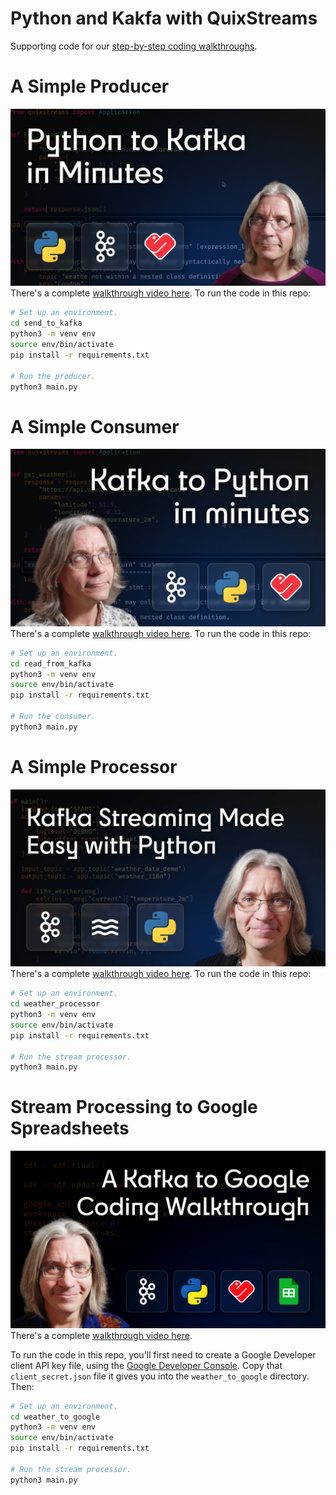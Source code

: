# Python and Kakfa with QuixStreams

Supporting code for our [step-by-step coding walkthroughs][youtube-playlist].

# A Simple Producer

[![YouTube Producer Video Thumbnail](producer_thumbnail.png?raw=true)][youtube-producer]
There's a complete [walkthrough video here][youtube-producer]. To run the code in this repo:

```sh
# Set up an environment.
cd send_to_kafka
python3 -m venv env
source env/bin/activate
pip install -r requirements.txt

# Run the producer.
python3 main.py
```

# A Simple Consumer

[![YouTube Consumer Video Thumbnail](consumer_thumbnail.jpg?raw=true)][youtube-consumer]
There's a complete [walkthrough video here][youtube-consumer]. To run the code in this repo:

```sh
# Set up an environment.
cd read_from_kafka
python3 -m venv env
source env/bin/activate
pip install -r requirements.txt

# Run the consumer.
python3 main.py
```

# A Simple Processor

[![YouTube Processor Video Thumbnail](processor_thumbnail.png?raw=true)][youtube-processor]
There's a complete [walkthrough video here][youtube-processor]. To run the code in this repo:

```sh
# Set up an environment.
cd weather_processor
python3 -m venv env
source env/bin/activate
pip install -r requirements.txt

# Run the stream processor.
python3 main.py
```

# Stream Processing to Google Spreadsheets

[![YouTube Kafka To Google Video Thumbnail](kafka_to_google_thumbnail.jpg?raw=true)][youtube-kafka-to-google] 
There's a complete [walkthrough video here][youtube-kafka-to-google].

To run the code in this repo, you'll first need to  create a Google Developer
client API key file, using the [Google Developer
Console][google-developer-console]. Copy that `client_secret.json` file it
gives you into the `weather_to_google` directory. Then:

```sh
# Set up an environment.
cd weather_to_google
python3 -m venv env
source env/bin/activate
pip install -r requirements.txt

# Run the stream processor.
python3 main.py
```

[youtube-producer]: https://youtu.be/D2NYvGlbK0M
[youtube-consumer]: https://youtu.be/eCsSAzTy5cE
[youtube-processor]: https://youtu.be/5sqegy_EPa0
[youtube-kafka-to-google]: https://youtu.be/UHuQndx83I8
[youtube-playlist]: https://www.youtube.com/playlist?list=PL5gMntduShmyJd2fsflN1jwLW9XtDMFAX
[google-developer-console]: https://console.cloud.google.com/
